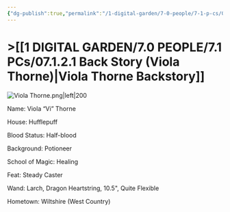 ```yaml
---
{"dg-publish":true,"permalink":"/1-digital-garden/7-0-people/7-1-p-cs/07-1-2-viola-thorne-charlie-s-character/","tags":["#hufflepuff","#student","#person"]}
---
```


# >[[1 DIGITAL GARDEN/7.0 PEOPLE/7.1 PCs/07.1.2.1 Back Story (Viola Thorne)\|Viola Thorne Backstory]]

![Viola Thorne.png|left|200](/img/user/1%20DIGITAL%20GARDEN/Images%20&%20Banners/Viola%20Thorne.png)

Name: Viola “Vi” Thorne

House: Hufflepuff

Blood Status: Half-blood

Background: Potioneer

School of Magic: Healing

Feat: Steady Caster

Wand: Larch, Dragon Heartstring, 10.5", Quite Flexible

Hometown: Wiltshire (West Country)


